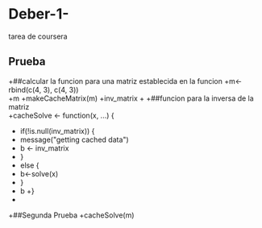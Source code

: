 # Deber-1-
tarea de coursera
##  Prueba
 +##calcular la funcion para una matriz establecida en la funcion
 +m<-rbind(c(4, 3), c(4, 3))  
 +m
 +makeCacheMatrix(m)
 +inv_matrix
 +
 +##funcion para la inversa de la matriz     
 +cacheSolve <- function(x, ...) {
 +  if(!is.null(inv_matrix)) {
 +    message("getting cached data")
 +    b <- inv_matrix
 +  }
 +  else 	{
 +    b<-solve(x)
 +  }
 +  b
 +}
 +
 +##Segunda Prueba 
 +cacheSolve(m)
